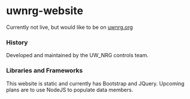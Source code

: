 # uwnrg-website
Currently not live, but would like to be on [uwnrg.org](http://uwnrg.org)

### History
Developed and maintained by the UW_NRG controls team.

### Libraries and Frameworks
This website is static and currently has Bootstrap and JQuery. Upcoming plans are to use NodeJS to populate data members.
